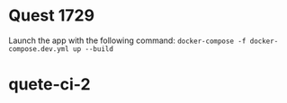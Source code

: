 # Quest 1729

Launch the app with the following command: `docker-compose -f docker-compose.dev.yml up --build`
# quete-ci-2

